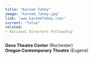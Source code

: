```yaml
---
title: "Kareem Fahmy"
image: "kareem_fahmy.jpg"
link: "www.kareemfahmy.com/"
current: "false"
related:
- National Directors Fellowship
---
```


**Geva Theatre Center** (Rochester)\
**Oregon Contemporary Theatre** (Eugene)
